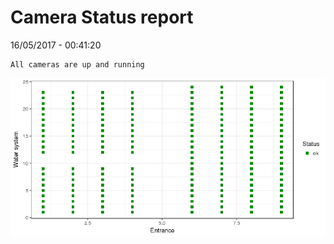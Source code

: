 Camera Status report
================
16/05/2017 - 00:41:20

    All cameras are up and running

![](camreport_files/figure-markdown_github/unnamed-chunk-2-1.png)

